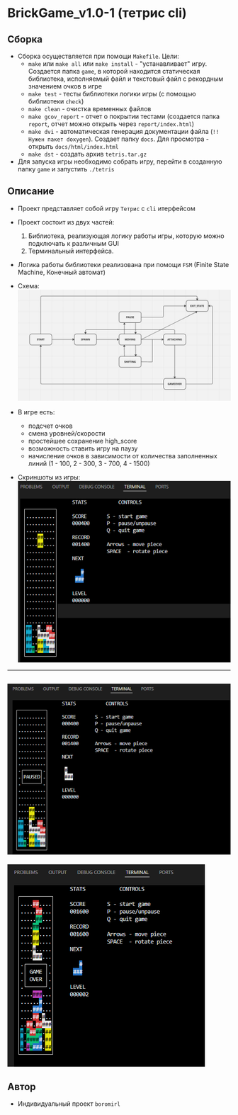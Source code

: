 # BrickGame_v1.0-1 (тетрис cli)

## Сборка

* Сборка осуществляется при помощи `Makefile`. Цели:
    * `make` или `make all` или `make install` - "устанавливает" игру. Создается папка `game`, в которой находится статическая библиотека, исполняемый файл и текстовый файл с рекордным значением очков в игре
    * `make test` - тесты библиотеки логики игры (с помощью библиотеки `check`)
    * `make clean` - очистка временных файлов
    * `make gcov_report` - отчет о покрытии тестами (создается папка `report`, отчет можно открыть через `report/index.html`)
    * `make dvi` - автоматическая генерация документации файла (`!! Нужен пакет doxygen`). Создает папку `docs`. Для просмотра - открыть `docs/html/index.html`
    * `make dst` - создать архив `tetris.tar.gz`
* Для запуска игры необходимо собрать игру, перейти в созданную папку `game` и запустить `./tetris`

## Описание

* Проект представляет собой игру `Тетрис` с `cli` итерфейсом
* Проект состоит из двух частей:
    1. Библиотека, реализующая логику работы игры, которую можно подключать к различным GUI
    2. Терминальный интерфейса.
* Логика работы библиотеки реализована при помощи `FSM` (Finite State Machine, Конечный автомат)
* Схема: \
![alt text](images/fsm.png)

* В игре есть:
    * подсчет очков
    * смена уровней/скорости
    * простейшее сохранение high_score
    * возможность ставить игру на паузу
    * начисление очков в зависимости от количества заполненных линий (1 - 100, 2 - 300, 3 - 700, 4 - 1500)

* Скриншоты из игры: \
![alt text](images/game1.png)
---
![alt text](images/pause.png)
---
![alt text](images/gameover.png)

## Автор

* Индивидуальный проект `boromirl`
